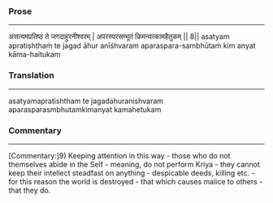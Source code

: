 ### Prose 
 --- 
असत्यमप्रतिष्ठं ते जगदाहुरनीश्वरम् |
अपरस्परसम्भूतं किमन्यत्कामहैतुकम् || 8||
asatyam apratiṣhṭhaṁ te jagad āhur anīśhvaram
aparaspara-sambhūtaṁ kim anyat kāma-haitukam

### Translation 
 --- 
asatyamapratishtham te jagadahuranishvaram aparasparasmbhutamkimanyat kamahetukam

### Commentary 
 --- 
[Commentary:]9) Keeping attention in this way - those who do not themselves abide in the Self - meaning, do not perform Kriya - they cannot keep their intellect steadfast on anything - despicable deeds, killing etc. - for this reason the world is destroyed - that which causes malice to others - that they do.